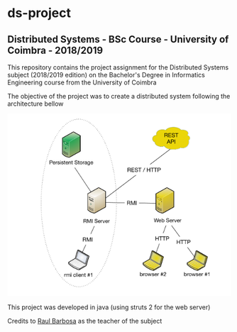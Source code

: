 # ds-project
## Distributed Systems - BSc Course - University of Coimbra - 2018/2019
This repository contains the project assignment for the Distributed Systems subject (2018/2019 edition) on the Bachelor's Degree in Informatics Engineering course from the University of Coimbra

The objective of the project was to create a distributed system following the architecture bellow

![alt text](misc/ds-arch.png "Project architecture")

This project was developed in java (using struts 2 for the web server)

Credits to [Raul Barbosa](https://github.com/rbbarbosa) as the teacher of the subject
